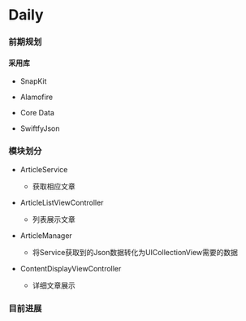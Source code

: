 # Daily

### 前期规划

#### 采用库

- SnapKit

- Alamofire

- Core Data

- SwiftfyJson

### 模块划分

- ArticleService
  - 获取相应文章

- ArticleListViewController
  - 列表展示文章

- ArticleManager
  - 将Service获取到的Json数据转化为UICollectionView需要的数据

- ContentDisplayViewController
  - 详细文章展示

### 目前进展

